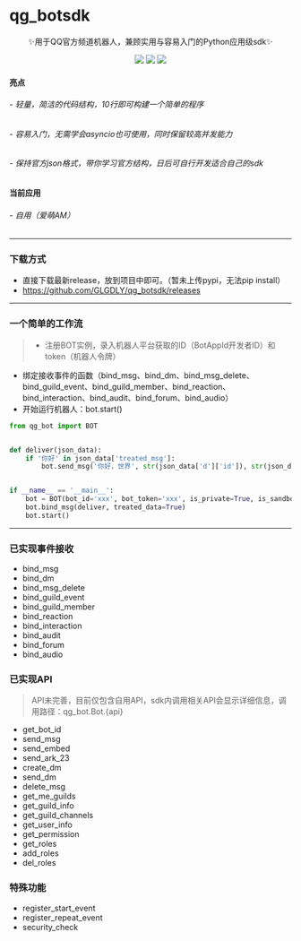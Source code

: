 # qg_botsdk

<div align="center">
✨用于QQ官方频道机器人，兼顾实用与容易入门的Python应用级sdk✨

![](https://img.shields.io/badge/language-python-green.svg)
![](https://img.shields.io/badge/license-MIT-orange.svg)
![](https://img.shields.io/github/v/release/GDLYGL/qg_botsdk)
</div>

#### 亮点
###### - 轻量，简洁的代码结构，10行即可构建一个简单的程序
###### - 容易入门，无需学会asyncio也可使用，同时保留较高并发能力
###### - 保持官方json格式，带你学习官方结构，日后可自行开发适合自己的sdk

#### 当前应用
###### - 自用（爱萌AM）

------------
### 下载方式

- 直接下载最新release，放到项目中即可。（暂未上传pypi，无法pip install）
- https://github.com/GLGDLY/qg_botsdk/releases

------------
### 一个简单的工作流

> - 注册BOT实例，录入机器人平台获取的ID（BotAppId开发者ID）和token（机器人令牌）
- 绑定接收事件的函数（bind_msg、bind_dm、bind_msg_delete、bind_guild_event、bind_guild_member、bind_reaction、bind_interaction、bind_audit、bind_forum、bind_audio）
- 开始运行机器人：bot.start()

```python
from qg_bot import BOT


def deliver(json_data):
    if '你好' in json_data['treated_msg']:
        bot.send_msg('你好，世界', str(json_data['d']['id']), str(json_data['d']['channel_id']))


if __name__ == '__main__':
    bot = BOT(bot_id='xxx', bot_token='xxx', is_private=True, is_sandbox=True, max_shard=1)
    bot.bind_msg(deliver, treated_data=True)
    bot.start()
```

------------
### 已实现事件接收

- bind_msg
- bind_dm
- bind_msg_delete
- bind_guild_event
- bind_guild_member
- bind_reaction
- bind_interaction
- bind_audit
- bind_forum
- bind_audio

### 已实现API

> API未完善，目前仅包含自用API，sdk内调用相关API会显示详细信息，调用路径：qg_bot.Bot.{api}

- get_bot_id
- send_msg
- send_embed
- send_ark_23
- create_dm
- send_dm
- delete_msg
- get_me_guilds
- get_guild_info
- get_guild_channels
- get_user_info
- get_permission
- get_roles
- add_roles
- del_roles

### 特殊功能

- register_start_event
- register_repeat_event
- security_check
